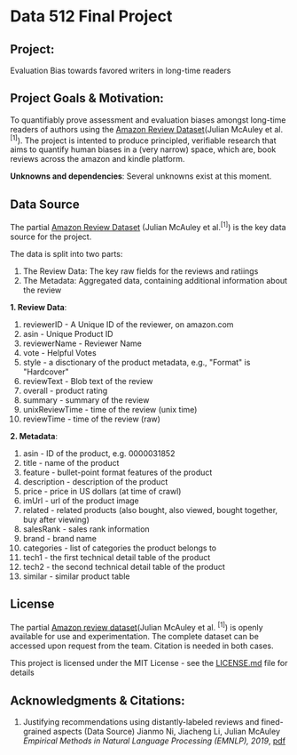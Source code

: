 # Data 512 Final Project

## Project:

Evaluation Bias towards favored writers in long-time readers

## Project Goals & Motivation:

To quantifiably prove assessment and evaluation biases amongst long-time readers of authors using the [Amazon Review Dataset](https://nijianmo.github.io/amazon/index.html)(Julian McAuley et al.<sup>[1]</sup>). The project is intented to produce principled, verifiable research that aims to quantify human biases in a (very narrow) space, which are, book reviews across the amazon and kindle platform.


__Unknowns and dependencies__:
Several unknowns exist at this moment.

## Data Source

The partial [Amazon Review Dataset](https://nijianmo.github.io/amazon/index.html) (Julian McAuley et al.<sup>[1]</sup>) is the key data source for the project. 

The data is split into two parts:
1. The Review Data: The key raw fields for the reviews and ratiings
2. The Metadata: Aggregated data, containing additional information about the review

__1. Review Data__:
1. reviewerID - A Unique ID of the reviewer, on amazon.com
2. asin - Unique Product ID
3. reviewerName - Reviewer Name
4. vote - Helpful Votes
5. style - a disctionary of the product metadata, e.g., "Format" is "Hardcover"
6. reviewText - Blob text of the review
7. overall - product rating
8. summary - summary of the review
9. unixReviewTime - time of the review (unix time)
10. reviewTime - time of the review (raw)

__2. Metadata__:
1. asin - ID of the product, e.g. 0000031852
2. title - name of the product
3. feature - bullet-point format features of the product
4. description - description of the product
5. price - price in US dollars (at time of crawl)
6. imUrl - url of the product image
7. related - related products (also bought, also viewed, bought together, buy after viewing)
8. salesRank - sales rank information
9. brand - brand name
10. categories - list of categories the product belongs to
11. tech1 - the first technical detail table of the product
12. tech2 - the second technical detail table of the product
13. similar - similar product table

## License

The partial [Amazon review dataset](https://nijianmo.github.io/amazon/index.html#citation)(Julian McAuley et al. <sup>[1]</sup>) is openly available for use and experimentation. The complete dataset can be accessed upon request from the team. Citation is needed in both cases.

This project is licensed under the MIT License - see the [LICENSE.md](https://github.com/nmnshrma/data-512-a1/blob/master/LICENSE) file for details

## Acknowledgments & Citations:

1. Justifying recommendations using distantly-labeled reviews and fined-grained aspects (Data Source)
Jianmo Ni, Jiacheng Li, Julian McAuley
_Empirical Methods in Natural Language Processing (EMNLP), 2019_, [pdf](http://cseweb.ucsd.edu/~jmcauley/pdfs/emnlp19a.pdf)


